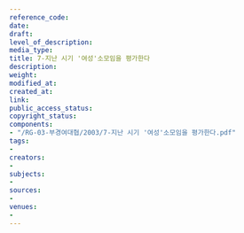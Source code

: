 ```yaml
---
reference_code: 
date: 
draft: 
level_of_description: 
media_type: 
title: 7-지난 시기 '여성'소모임을 평가한다
description: 
weight: 
modified_at: 
created_at: 
link: 
public_access_status: 
copyright_status: 
components:
- "/RG-03-부경여대협/2003/7-지난 시기 '여성'소모임을 평가한다.pdf"
tags:
- 
creators:
- 
subjects:
- 
sources:
- 
venues:
- 
---
```

